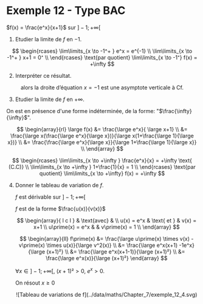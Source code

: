 # Exemple 12 - Type BAC

$f(x) = \frac{e^x}{x+1}$ sur $]-1;+\infty[$

1. Etudier la limite de $f$ en $-1$.

<section class="hidden">

$$
\begin{rcases}
    \lim\limits_{x \to -1^+ } e^x = e^{-1} \\
    \lim\limits_{x \to -1^+ } x+1 = 0⁺ \\
\end{rcases} \text{par quotient} \lim\limits_{x \to -1⁺} f(x) = +\infty
$$

</section>

2. Interpréter ce résultat.

<section class="hidden">

$$
\text{alors la droite d'équation } x=-1 \text{ est une asymptote verticale à Cf.}
$$

</section>

3. Etudier la limite de $f$ en $+\infty$.

<section class="hidden">
   On est en présence d'une forme indéterminée, de la forme: "$\frac{\infty}{\infty}$".

$$
   \begin{array}{rl}
   \large f(x) &= \frac{\large e^x}{ \large x+1} \\
        &= \frac{\large x(\frac{\large e^x}{\large x})}{\large x(1+\frac{\large 1}{\large x})} \\
        &= \frac{\frac{\large e^x}{\large x}}{\large 1+\frac{\large 1}{\large x}} \\
   \end{array}
$$

$$
\begin{rcases}
    \lim\limits_{x \to +\infty } \frac{e^x}{x} = +\infty \text{ (C.C)} \\
    \lim\limits_{x \to +\infty } 1+\frac{1}{x} = 1 \\
\end{rcases} \text{par quotient} \lim\limits_{x \to +\infty} f(x) = +\infty
$$

</section>

4. Donner le tableau de variation de $f$.

   <section class="hidden">

   $f$ est dérivable sur $]-1;+\infty[$

   $f$ est de la forme $\frac{u(x)}{v(x)}$

   $$
   \begin{array}{ l c l }
   & \text{avec} & \\
   u(x) = e^x & \text{ et } & v(x) = x+1 \\
   u\prime(x) = e^x &  & v\prime(x) = 1 \\
   \end{array}
   $$

   $$
   \begin{array}{ll}
   f\prime(x) &= \frac{\large u\prime(x) \times v(x) - v\prime(x) \times u(x)}{\large v^2(x)} \\
              &= \frac{\large e^x(x+1) -1e^x}{\large (x+1)²} \\
              &= \frac{\large e^x(x+1-1)}{\large (x+1)²} \\
              &= \frac{\large e^x(x)}{\large (x+1)²}
   \end{array}
   $$

   $\forall x \in ]-1;+\infty[$, $(x+1)² > 0$, $e^x > 0$.

   On résout $x \geq 0$

   <center>
   ![Tableau de variations de f](../data/maths/Chapter_7/exemple_12_4.svg)
   </center>

   </section>
